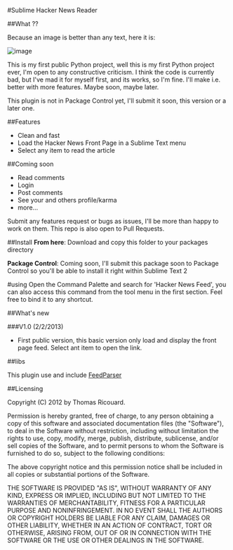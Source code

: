 #Sublime Hacker News Reader

##What ?? 

Because an image is better than any text, here it is: 

![image](https://raw.github.com/Dimillian/Sublime-Hacker-News-Reader/master/screen.png)

This is my first public Python project, well this is my first Python project ever, I'm open to any constructive criticism. I think the code is currently bad, but I've mad it for myself first, and its works, so I'm fine. 
I'll make i.e. better with more features. Maybe soon, maybe later.

This plugin is not in Package Control yet, I'll submit it soon, this version or a later one.

##Features
* Clean and fast
* Load the Hacker News Front Page in a Sublime Text menu
* Select any item to read the article


##Coming soon
* Read comments
* Login
* Post comments
* See your and others profile/karma
* more...

Submit any features request or bugs as issues, I'll be more than happy to work on them. 
This repo is also open to Pull Requests. 

##Install
**From here**: Download and copy this folder to your packages directory

**Package Control**: Coming soon, I'll submit this package soon to Package Control so you'll be able to install it right within Sublime Text 2

#using
Open the Command Palette and search for 'Hacker News Feed', you can also access this command from the tool menu in the first section. 
Feel free to bind it to any shortcut. 

##What's new

###V1.0 (2/2/2013)

* First public version, this basic version only load and display the front page feed. Select ant item to open the link. 

##libs

This plugin use and include [FeedParser](http://code.google.com/p/feedparser/downloads/list)

##Licensing

Copyright (C) 2012 by Thomas Ricouard.

Permission is hereby granted, free of charge, to any person obtaining a copy of this software and associated documentation files (the "Software"), to deal in the Software without restriction, including without limitation the rights to use, copy, modify, merge, publish, distribute, sublicense, and/or sell copies of the Software, and to permit persons to whom the Software is furnished to do so, subject to the following conditions:

The above copyright notice and this permission notice shall be included in all copies or substantial portions of the Software.

THE SOFTWARE IS PROVIDED "AS IS", WITHOUT WARRANTY OF ANY KIND, EXPRESS OR IMPLIED, INCLUDING BUT NOT LIMITED TO THE WARRANTIES OF MERCHANTABILITY, FITNESS FOR A PARTICULAR PURPOSE AND NONINFRINGEMENT. IN NO EVENT SHALL THE AUTHORS OR COPYRIGHT HOLDERS BE LIABLE FOR ANY CLAIM, DAMAGES OR OTHER LIABILITY, WHETHER IN AN ACTION OF CONTRACT, TORT OR OTHERWISE, ARISING FROM, OUT OF OR IN CONNECTION WITH THE SOFTWARE OR THE USE OR OTHER DEALINGS IN THE SOFTWARE.